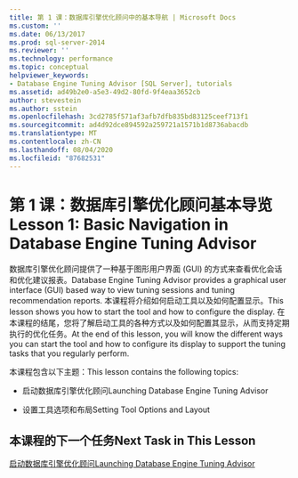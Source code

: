 ```yaml
---
title: 第 1 课：数据库引擎优化顾问中的基本导航 | Microsoft Docs
ms.custom: ''
ms.date: 06/13/2017
ms.prod: sql-server-2014
ms.reviewer: ''
ms.technology: performance
ms.topic: conceptual
helpviewer_keywords:
- Database Engine Tuning Advisor [SQL Server], tutorials
ms.assetid: ad49b2e0-a5e3-49d2-80fd-9f4eaa3652cb
author: stevestein
ms.author: sstein
ms.openlocfilehash: 3cd2785f571af3afb7dfb835bd83125ceef713f1
ms.sourcegitcommit: ad4d92dce894592a259721a1571b1d8736abacdb
ms.translationtype: MT
ms.contentlocale: zh-CN
ms.lasthandoff: 08/04/2020
ms.locfileid: "87682531"
---
```

# <a name="lesson-1-basic-navigation-in-database-engine-tuning-advisor"></a><span data-ttu-id="9681b-102">第 1 课：数据库引擎优化顾问基本导览</span><span class="sxs-lookup"><span data-stu-id="9681b-102">Lesson 1: Basic Navigation in Database Engine Tuning Advisor</span></span>
  <span data-ttu-id="9681b-103">数据库引擎优化顾问提供了一种基于图形用户界面 (GUI) 的方式来查看优化会话和优化建议报表。</span><span class="sxs-lookup"><span data-stu-id="9681b-103">Database Engine Tuning Advisor provides a graphical user interface (GUI) based way to view tuning sessions and tuning recommendation reports.</span></span> <span data-ttu-id="9681b-104">本课程将介绍如何启动工具以及如何配置显示。</span><span class="sxs-lookup"><span data-stu-id="9681b-104">This lesson shows you how to start the tool and how to configure the display.</span></span> <span data-ttu-id="9681b-105">在本课程的结尾，您将了解启动工具的各种方式以及如何配置其显示，从而支持定期执行的优化任务。</span><span class="sxs-lookup"><span data-stu-id="9681b-105">At the end of this lesson, you will know the different ways you can start the tool and how to configure its display to support the tuning tasks that you regularly perform.</span></span>  
  
 <span data-ttu-id="9681b-106">本课程包含以下主题：</span><span class="sxs-lookup"><span data-stu-id="9681b-106">This lesson contains the following topics:</span></span>  
  
-   <span data-ttu-id="9681b-107">启动数据库引擎优化顾问</span><span class="sxs-lookup"><span data-stu-id="9681b-107">Launching Database Engine Tuning Advisor</span></span>  
  
-   <span data-ttu-id="9681b-108">设置工具选项和布局</span><span class="sxs-lookup"><span data-stu-id="9681b-108">Setting Tool Options and Layout</span></span>  
  
## <a name="next-task-in-this-lesson"></a><span data-ttu-id="9681b-109">本课程的下一个任务</span><span class="sxs-lookup"><span data-stu-id="9681b-109">Next Task in This Lesson</span></span>  
 [<span data-ttu-id="9681b-110">启动数据库引擎优化顾问</span><span class="sxs-lookup"><span data-stu-id="9681b-110">Launching Database Engine Tuning Advisor</span></span>](../../relational-databases/performance/database-engine-tuning-advisor.md)  
  
  

